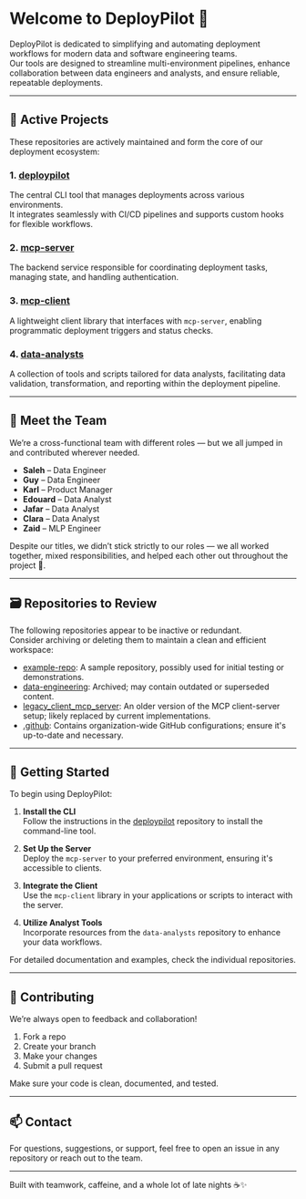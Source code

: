 # Welcome to DeployPilot 🚀

DeployPilot is dedicated to simplifying and automating deployment workflows for modern data and software engineering teams.  
Our tools are designed to streamline multi-environment pipelines, enhance collaboration between data engineers and analysts, and ensure reliable, repeatable deployments.

---

## 🔧 Active Projects

These repositories are actively maintained and form the core of our deployment ecosystem:

### 1. [deploypilot](https://github.com/deploypilotorg/deploypilot)
The central CLI tool that manages deployments across various environments.  
It integrates seamlessly with CI/CD pipelines and supports custom hooks for flexible workflows.

### 2. [mcp-server](https://github.com/deploypilotorg/mcp-server)
The backend service responsible for coordinating deployment tasks, managing state, and handling authentication.

### 3. [mcp-client](https://github.com/deploypilotorg/mcp-client)
A lightweight client library that interfaces with `mcp-server`, enabling programmatic deployment triggers and status checks.

### 4. [data-analysts](https://github.com/deploypilotorg/data-analysts)
A collection of tools and scripts tailored for data analysts, facilitating data validation, transformation, and reporting within the deployment pipeline.

---

## 👥 Meet the Team

We’re a cross-functional team with different roles — but we all jumped in and contributed wherever needed.

- **Saleh** – Data Engineer  
- **Guy** – Data Engineer  
- **Karl** – Product Manager  
- **Edouard** – Data Analyst  
- **Jafar** – Data Analyst  
- **Clara** – Data Analyst  
- **Zaid** – MLP Engineer  

Despite our titles, we didn’t stick strictly to our roles — we all worked together, mixed responsibilities, and helped each other out throughout the project 💪.

---

## 🗃️ Repositories to Review

The following repositories appear to be inactive or redundant.  
Consider archiving or deleting them to maintain a clean and efficient workspace:

- [example-repo](https://github.com/deploypilotorg/example-repo): A sample repository, possibly used for initial testing or demonstrations.
- [data-engineering](https://github.com/deploypilotorg/data-engineering): Archived; may contain outdated or superseded content.
- [legacy_client_mcp_server](https://github.com/deploypilotorg/legacy_client_mcp_server): An older version of the MCP client-server setup; likely replaced by current implementations.
- [.github](https://github.com/deploypilotorg/.github): Contains organization-wide GitHub configurations; ensure it's up-to-date and necessary.

---

## 🧭 Getting Started

To begin using DeployPilot:

1. **Install the CLI**  
   Follow the instructions in the [deploypilot](https://github.com/deploypilotorg/deploypilot) repository to install the command-line tool.

2. **Set Up the Server**  
   Deploy the `mcp-server` to your preferred environment, ensuring it's accessible to clients.

3. **Integrate the Client**  
   Use the `mcp-client` library in your applications or scripts to interact with the server.

4. **Utilize Analyst Tools**  
   Incorporate resources from the `data-analysts` repository to enhance your data workflows.

For detailed documentation and examples, check the individual repositories.

---

## 🤝 Contributing

We’re always open to feedback and collaboration!

1. Fork a repo  
2. Create your branch  
3. Make your changes  
4. Submit a pull request

Make sure your code is clean, documented, and tested.

---

## 📫 Contact

For questions, suggestions, or support, feel free to open an issue in any repository or reach out to the team.

---

Built with teamwork, caffeine, and a whole lot of late nights ☕✨
